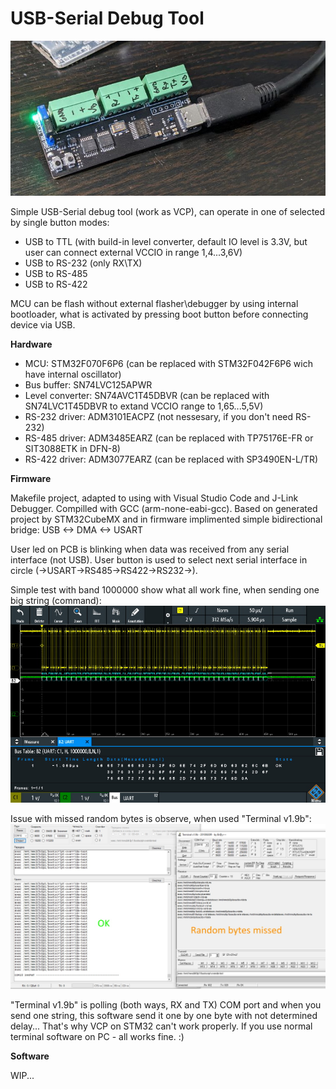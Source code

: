 # USB-Serial Debug Tool

![PCB](_Info_/Assembled.jpg)

Simple USB-Serial debug tool (work as VCP), can operate in one of selected by single button modes:
* USB to TTL (with build-in level converter, default IO level is 3.3V, but user can connect external VCCIO in range 1,4...3,6V)
* USB to RS-232 (only RX\TX)
* USB to RS-485
* USB to RS-422

MCU can be flash without external flasher\debugger by using internal bootloader, what is activated by pressing boot button before connecting device via USB.

**Hardware**

* MCU:               STM32F070F6P6 (can be replaced with STM32F042F6P6 wich have internal oscillator)
* Bus buffer:        SN74LVC125APWR
* Level converter:   SN74AVC1T45DBVR (can be replaced with SN74LVC1T45DBVR to extand VCCIO range to 1,65...5,5V)
* RS-232 driver:     ADM3101EACPZ (not nessesary, if you don't need RS-232)
* RS-485 driver:     ADM3485EARZ (can be replaced with TP75176E-FR or SIT3088ETK in DFN-8)
* RS-422 driver:     ADM3077EARZ (can be replaced with SP3490EN-L/TR)

**Firmware**

Makefile project, adapted to using with Visual Studio Code and J-Link Debugger.
Compilled with GCC (arm-none-eabi-gcc).
Based on generated project by STM32CubeMX and in firmware implimented simple bidirectional bridge:
USB <-> DMA <-> USART

User led on PCB is blinking when data was received from any serial interface (not USB).
User button is used to select next serial interface in circle (->USART->RS485->RS422->RS232->).

Simple test with band 1000000 show what all work fine, when sending one big string (command):
![USART](_Info_/USART_Test_1M.jpg)

Issue with missed random bytes is observe, when used "Terminal v1.9b":
![USART Issue](_Info_/USART_Test_Issue.jpg)

"Terminal v1.9b" is polling (both ways, RX and TX) COM port and when you send one string, this software send it one by one byte with not determined delay...
That's why VCP on STM32 can't work properly. If you use normal terminal software on PC - all works fine. :)

**Software**

WIP...
